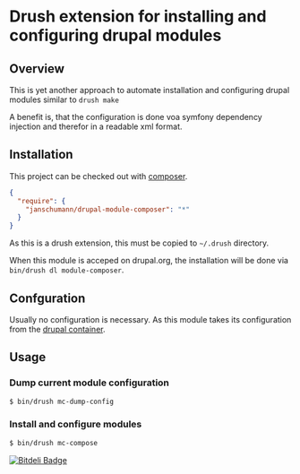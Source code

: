 Drush extension for installing and configuring drupal modules
=============================================================

## Overview

This is yet another approach to automate installation and configuring drupal modules similar to ```drush make```

A benefit is, that the configuration is done voa symfony dependency injection and therefor in a readable xml format.

## Installation

This project can be checked out with [composer](http://getcomposer.org).

```json
{
  "require": {
    "janschumann/drupal-module-composer": "*"
  }
}
```

As this is a drush extension, this must be copied to ```~/.drush``` directory. 

When this module is acceped on drupal.org, the installation will be done via ```bin/drush dl module-composer```.

## Confguration

Usually no configuration is necessary. As this module takes its configuration from the [drupal container](https://github.com/janschumann/drupal-dic).

## Usage

### Dump current module configuration

```sh
$ bin/drush mc-dump-config
```

### Install and configure modules

```sh
$ bin/drush mc-compose
```



[![Bitdeli Badge](https://d2weczhvl823v0.cloudfront.net/janschumann/drupal-module-composer/trend.png)](https://bitdeli.com/free "Bitdeli Badge")


